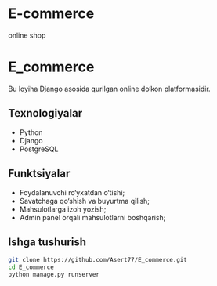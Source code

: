 # E-commerce
online shop
# E_commerce
Bu loyiha Django asosida qurilgan online do‘kon platformasidir.

## Texnologiyalar
- Python
- Django
- PostgreSQL

## Funktsiyalar
- Foydalanuvchi ro‘yxatdan o‘tishi;
- Savatchaga qo‘shish va buyurtma qilish;
- Mahsulotlarga izoh yozish;
- Admin panel orqali mahsulotlarni boshqarish;

## Ishga tushurish
```bash
git clone https://github.com/Asert77/E_commerce.git
cd E_commerce
python manage.py runserver

